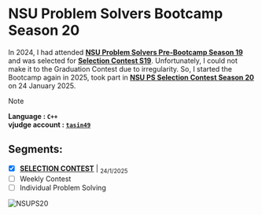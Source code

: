 # NSU Problem Solvers Bootcamp Season 20 
In 2024, I had attended **[NSU Problem Solvers Pre-Bootcamp Season 19](https://vjudge.net/contest/639029)** and was selected for **[Selection Contest S19](https://vjudge.net/contest/655124#overview)**. Unfortunately, I could not make it to the Graduation Contest due to irregularity. So, I started the Bootcamp again in 2025, took part in **[NSU PS Selection Contest Season 20](https://vjudge.net/contest/688224#overview)** on 24 January 2025. 

> [!NOTE]
> **Language : `C++`**\
> **vjudge account : [`tasin49`](https://vjudge.net/user/tasin49)**

## Segments: 
- [x] **[SELECTION CONTEST](https://vjudge.net/contest/688224#overview)** | <sub> 24/1/2025 </sub>
- [ ] Weekly Contest
- [ ] Individual Problem Solving 

![NSUPS20](https://github.com/user-attachments/assets/05a144ca-8477-42fb-a45a-4dd0434d452d)
